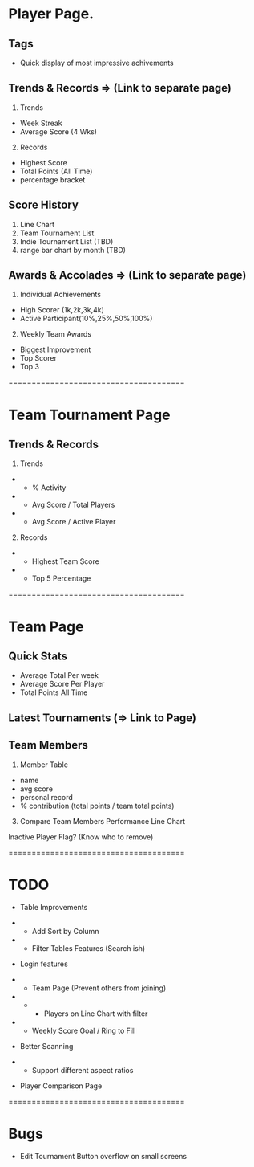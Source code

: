 # Player Page.

## Tags

- Quick display of most impressive achivements

## Trends & Records => (Link to separate page)

1. Trends

- Week Streak
- Average Score (4 Wks)

2. Records

- Highest Score
- Total Points (All Time)
- percentage bracket

## Score History

1. Line Chart
2. Team Tournament List
3. Indie Tournament List (TBD)
4. range bar chart by month (TBD)

## Awards & Accolades => (Link to separate page)

1. Individual Achievements

- High Scorer (1k,2k,3k,4k)
- Active Participant(10%,25%,50%,100%)

2. Weekly Team Awards

- Biggest Improvement
- Top Scorer
- Top 3

======================================

# Team Tournament Page

## Trends & Records

1. Trends

- - % Activity
- - Avg Score / Total Players
- - Avg Score / Active Player

2. Records

- - Highest Team Score
- - Top 5 Percentage

======================================

# Team Page

## Quick Stats

- Average Total Per week
- Average Score Per Player
- Total Points All Time

## Latest Tournaments (=> Link to Page)

## Team Members

1. Member Table

- name
- avg score
- personal record
- % contribution (total points / team total points)

3. Compare Team Members Performance Line Chart

Inactive Player Flag? (Know who to remove)

======================================

# TODO

- Table Improvements
- - Add Sort by Column
- - Filter Tables Features (Search ish)

- Login features
- - Team Page (Prevent others from joining)
- - - Players on Line Chart with filter
- - Weekly Score Goal / Ring to Fill

- Better Scanning
- - Support different aspect ratios

- Player Comparison Page

======================================

# Bugs

- Edit Tournament Button overflow on small screens
